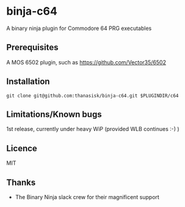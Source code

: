 # binja-c64
A binary ninja plugin for Commodore 64 PRG executables
## Prerequisites
A MOS 6502 plugin, such as https://github.com/Vector35/6502
## Installation
`git clone git@github.com:thanasisk/binja-c64.git $PLUGINDIR/c64`
## Limitations/Known bugs
1st release, currently under heavy WiP (provided WLB continues :-) )
## Licence
MIT
## Thanks
- The Binary Ninja slack crew for their magnificent support
